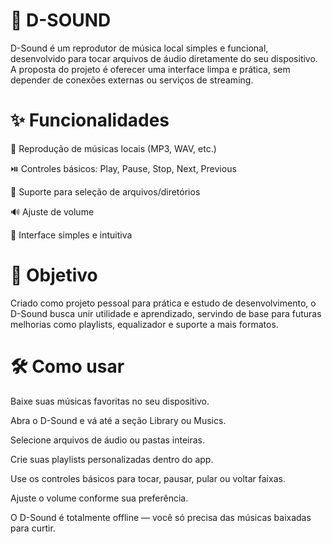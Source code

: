 # 📀 D-SOUND

D-Sound é um reprodutor de música local simples e funcional, desenvolvido para tocar arquivos de áudio diretamente do seu dispositivo.
A proposta do projeto é oferecer uma interface limpa e prática, sem depender de conexões externas ou serviços de streaming.

# ✨ Funcionalidades

🎵 Reprodução de músicas locais (MP3, WAV, etc.)

⏯️ Controles básicos: Play, Pause, Stop, Next, Previous

📂 Suporte para seleção de arquivos/diretórios

🔊 Ajuste de volume

🎨 Interface simples e intuitiva

# 🚀 Objetivo

Criado como projeto pessoal para prática e estudo de desenvolvimento, o D-Sound busca unir utilidade e aprendizado, servindo de base para futuras melhorias como playlists, equalizador e suporte a mais formatos.

# 🛠️ Como usar

Baixe suas músicas favoritas no seu dispositivo.

Abra o D-Sound e vá até a seção Library ou Musics.

Selecione arquivos de áudio ou pastas inteiras.

Crie suas playlists personalizadas dentro do app.

Use os controles básicos para tocar, pausar, pular ou voltar faixas.

Ajuste o volume conforme sua preferência.

O D-Sound é totalmente offline — você só precisa das músicas baixadas para curtir.

